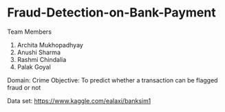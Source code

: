 # Fraud-Detection-on-Bank-Payment

Team Members
1. Archita Mukhopadhyay
2. Anushi Sharma
3. Rashmi Chindalia
4. Palak Goyal

Domain: Crime
Objective: To predict whether a transaction can be flagged fraud or not

Data set: https://www.kaggle.com/ealaxi/banksim1
